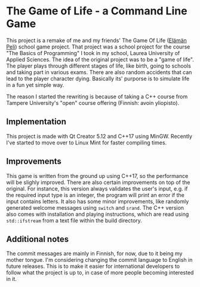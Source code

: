 # The Game of Life - a Command Line Game

This project is a remake of me and my friends' The Game Of Life ([Elämän Peli](https://github.com/ehkuitti/elaman-peli-java)) school game project. That project
was a school project for the course "The Basics of Programming" I took in my school, Laurea University of Applied Sciences. The idea of the original project was to
be a "game of life". The player plays through different stages of life, like birth, going to schools and taking part in various exams. There are also random
accidents that can lead to the player character dying. Basically its' purporse is to simulate life in a fun yet simple way. 

The reason I started the rewriting is because of taking a C++ course from Tampere University's "open" course offering (Finnish: avoin yliopisto).

## Implementation

This project is made with Qt Creator 5.12 and C++17 using MinGW. Recently I've started to move over to Linux Mint for faster compiling times.

## Improvements

This game is written from the ground up using C++17, so the performance will be slighly improved. There are also certain improvements on top of the original. For instance,
this version always validates the user's input, e.g. if the required input type is an integer, the program will print an error if the input contains letters. It also has 
some minor improvements, like randomly generated welcome messages using `switch` and `srand`. The C++ version also comes with installation and playing instructions, which are read using `std::ifstream` from a text file within the build directory. 

## Additional notes

The commit messages are mainly in Finnish, for now, due to it being my mother tongue. I'm considering changing the commit language to English in future releases. This is to make it easier for international developers to follow what the project is up to, in case of more people becoming interested in it.
